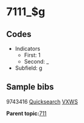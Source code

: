 # 7111\_$g

## Codes

-   Indicators
    -   First: 1
    -   Second: \_
-   Subfield: g

## Sample bibs

9743416 [Quicksearch](https://search.library.yale.edu/catalog/9743416) [VXWS](http://prodorbis.library.yale.edu:7014/vxws/GetHoldingsService?bibId=9743416)

**Parent topic:**[711](../../tags/711/711.md)

